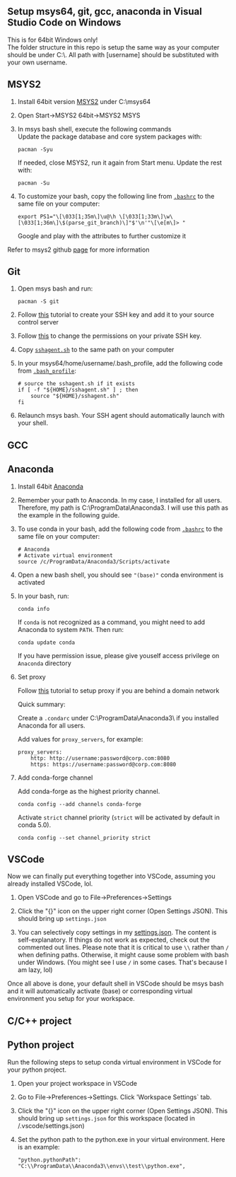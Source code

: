 ## Setup msys64, git, gcc, anaconda in Visual Studio Code on Windows

This is for 64bit Windows only!  
The folder structure in this repo is setup the same way as your computer should be under C:\\. All path with \[username\] should be substituted with your own username.

## MSYS2

1. Install 64bit version [MSYS2](https://www.msys2.org/) under C:\msys64

2. Open Start->MSYS2 64bit->MSYS2 MSYS

3. In msys bash shell, execute the following commands  
    Update the package database and core system packages with:
    ```
    pacman -Syu
    ```
    If needed, close MSYS2, run it again from Start menu. Update the rest with:
    ```
    pacman -Su
    ```

4. To customize your bash, copy the following line from [`.bashrc`](msys64/home/username/.bashrc) to the same file on your computer:
    ```
    export PS1="\[\033[1;35m\]\u@\h \[\033[1;33m\]\w\[\033[1;36m\]\$(parse_git_branch)\]"$'\n'"\[\e[m\]> "
    ```
    Google and play with the attributes to further customize it

Refer to msys2 github [page](https://github.com/msys2/msys2/wiki/Using-packages) for more information

## Git

1. Open msys bash and run:
    ```
    pacman -S git
    ```

2. Follow [this](https://help.github.com/en/articles/generating-a-new-ssh-key-and-adding-it-to-the-ssh-agent) tutorial to create your SSH key and add it to your source control server

3. Follow [this](https://superuser.com/questions/1296024/windows-ssh-permissions-for-private-key-are-too-open) to change the permissions on your private SSH key.

4. Copy [`sshagent.sh`](msys64/home/username/sshagent.sh) to the same path on your computer

5. In your msys64/home/username/.bash_profile, add the following code from [`.bash_profile`](msys64/home/username/.bash_profile):
    ```
    # source the sshagent.sh if it exists
    if [ -f "${HOME}/sshagent.sh" ] ; then
        source "${HOME}/sshagent.sh"
    fi
    ```
6. Relaunch msys bash. Your SSH agent should automatically launch with your shell.

## GCC

## Anaconda

1. Install 64bit [Anaconda](https://www.anaconda.com/distribution/)

2. Remember your path to Anaconda. In my case, I installed for all users. Therefore, my path is C:\\ProgramData\\Anaconda3. I will use this path as the example in the following guide.

3. To use conda in your bash, add the following code from [`.bashrc`](msys64/home/username/.bashrc) to the same file on your computer:
    ```
    # Anaconda
    # Activate virtual environment
    source /c/ProgramData/Anaconda3/Scripts/activate
    ```
4. Open a new bash shell, you should see `"(base)"` conda environment is activated

4. In your bash, run:
    ```
    conda info
    ```
    If `conda` is not recognized as a command, you might need to add Anaconda to system `PATH`. Then run:
    ```
    conda update conda
    ```
    If you have permission issue, please give youself access privilege on `Anaconda` directory

5. Set proxy

    Follow [this](https://docs.anaconda.com/anaconda/user-guide/tasks/proxy/) tutorial to setup proxy if you are behind a domain network

    Quick summary:
    
    Create a `.condarc` under C:\\ProgramData\\Anaconda3\\ if you installed Anaconda for all users.

    Add values for `proxy_servers`, for example:
    ```
    proxy_servers:
        http: http://username:password@corp.com:8080
        https: https://username:password@corp.com:8080
    ```

6. Add conda-forge channel

    Add conda-forge as the highest priority channel.
    ```
    conda config --add channels conda-forge
    ```
    Activate `strict` channel priority (`strict` will be activated by default in conda 5.0).
    ```
    conda config --set channel_priority strict
    ```

## VSCode
Now we can finally put everything together into VSCode, assuming you already installed VSCode, lol.

1. Open VSCode and go to File->Preferences->Settings

2. Click the "{}" icon on the upper right corner (Open Settings JSON). This should bring up `settings.json`

3. You can selectively copy settings in my [settings.json](User/username/AppData/Roaming/Code/User/settings.json). The content is self-explanatory. If things do not work as expected, check out the commented out lines. Please note that it is critical to use `\\` rather than `/` when defining paths. Otherwise, it might cause some problem with bash under Windows. (You might see I use `/` in some cases. That's because I am lazy, lol)

Once all above is done, your default shell in VSCode should be msys bash and it will automatically activate (base) or corresponding virtual environment you setup for your workspace.

## C/C++ project

## Python project

Run the following steps to setup conda virtual environment in VSCode for your python project.

1. Open your project workspace in VSCode

2. Go to File->Preferences->Settings. Click 'Workspace Settings` tab.

3. Click the "{}" icon on the upper right corner (Open Settings JSON). This should bring up `settings.json` for this workspace (located in /.vscode/settings.json)

4. Set the python path to the python.exe in your virtual environment. Here is an example:
    ```
    "python.pythonPath": "C:\\ProgramData\\Anaconda3\\envs\\test\\python.exe",
    ```
